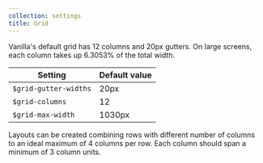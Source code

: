 ```yaml
---
collection: settings
title: Grid
---
```


Vanilla's default grid has 12 columns and 20px gutters. On large screens, each column takes up 6.3053% of the total width.

Setting  | Default value
 ------------- | -------------
`$grid-gutter-widths`   | 20px
`$grid-columns`   | 12
`$grid-max-width`   | 1030px

Layouts can be created combining rows with different number of columns to an ideal maximum of 4 columns per row. Each column should span a minimum of 3 column units.

